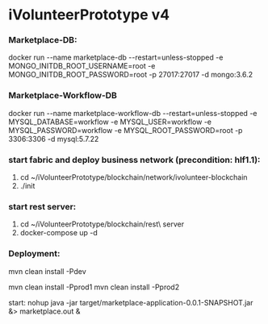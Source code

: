 # iVolunteerPrototype v4

### Marketplace-DB:
docker run --name marketplace-db --restart=unless-stopped -e MONGO_INITDB_ROOT_USERNAME=root -e MONGO_INITDB_ROOT_PASSWORD=root -p 27017:27017 -d mongo:3.6.2

### Marketplace-Workflow-DB
docker run --name marketplace-workflow-db --restart=unless-stopped -e MYSQL_DATABASE=workflow -e MYSQL_USER=workflow -e MYSQL_PASSWORD=workflow -e MYSQL_ROOT_PASSWORD=root -p 3306:3306 -d mysql:5.7.22

### start fabric and deploy business network (precondition: hlf1.1):
1. cd ~/iVolunteerPrototype/blockchain/network/ivolunteer-blockchain
2. ./init

### start rest server:
1. cd ~/iVolunteerPrototype/blockchain/rest\ server
2. docker-compose up -d


### Deployment:

mvn clean install -Pdev 

mvn clean install -Pprod1
mvn clean install -Pprod2

start: nohup java -jar target/marketplace-application-0.0.1-SNAPSHOT.jar &> marketplace.out &

